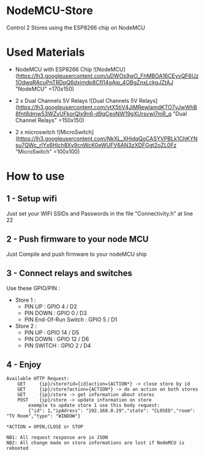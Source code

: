 # NodeMCU-Store

Control 2 Stores using the ESP8266 chip on NodeMCU

# Used Materials

 - NodeMCU with ESP8266 Chip
  ![NodeMCU](https://lh3.googleusercontent.com/uDWOs9wO_FhMBOA16CEyvQF6Uz1OdwqRAcuPnTRDpQ6dximdp8Cfl14gAjp_4OBgZnxLckgJZtAJ "NodeMCU" =170x150)

 - 2 x Dual Channels 5V Relays 
 ![Dual Channels 5V Relays](https://lh3.googleusercontent.com/vtX5tiV4JiMRewIamdKTO7vJwWhB8fnt8dmw53WZvUFkorQIx9n6-d9qCeoNW19gXUrsvwl7mR_q "Dual Channel Relays" =150x150)
 
 - 2 x microswitch 
![MicroSwitch](https://lh3.googleusercontent.com/NkXL_XHidqQoCASYVPBLk1ChKYNsu7QWc_rlYx6Hlch8Xv9cnWcK0eWUFV6AN3zXDFGgt2oZL0Fz "MicroSwitch" =100x100)


# How to use

## 1 - Setup wifi

Just set your WIFI SSIDs and Passwords in the file "Connectivity.h" at line 22

## 2 - Push firmware to your node MCU

Just Compile and push firmware to your nodeMCU ship

## 3 - Connect relays and switches

Use these GPIO/PIN :
-	Store 1 : 
	-  PIN UP : GPIO 4 / D2
	-  PIN DOWN : GPIO 0 / D3
    -  PIN End-Of-Run Switch : GPIO 5 / D1
- Store 2 : 
	-	PIN UP : GPIO 14 / D5
	-	PIN DOWN : GPIO 12 / D6
	-	PIN SWITCH : GPIO 2 / D4
	
## 4 - Enjoy
	Available HTTP Request:
		GET 	{ip}/store?id={id}action={ACTION*} -> close store by id
		GET 	{ip}/store?action={ACTION*} -> do an action on both stores
		GET		{ip}/store -> get information about stores
		POST 	{ip}/store -> update information on store
			exemple to update store 1 use this body request:
			{"id": 1,"ipAdress": "192.168.0.29","state": "CLOSED","room": "TV Room","type": "WINDOW"}
	
	*ACTION = OPEN,CLOSE or STOP
	
	NB1: All request response are in JSON
	NB2: All change made on store informations are lost if NodeMCU is rebooted



